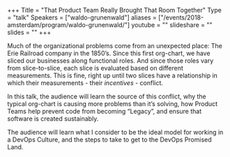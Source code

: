 +++
Title = "That Product Team Really Brought That Room Together"
Type = "talk"
Speakers = ["waldo-grunenwald"]
aliases = ["/events/2018-amsterdam/program/waldo-grunenwald/"]
youtube = ""
slideshare = ""
slides = ""
+++

Much of the organizational problems come from an unexpected place: The Erie Railroad company in the 1850’s. Since this first org-chart, we have sliced our businesses along functional roles. And since those roles vary from slice-to-slice, each slice is evaluated based on different measurements. This is fine, right up until two slices have a relationship in which their measurements - their *incentives* - conflict.

In this talk, the audience will learn the source of this conflict, why the typical org-chart is causing more problems than it’s solving, how Product Teams help prevent code from becoming “Legacy”, and ensure that software is created sustainably.

The audience will learn what I consider to be the ideal model for working in a DevOps Culture, and the steps to take to get to the DevOps Promised Land.
